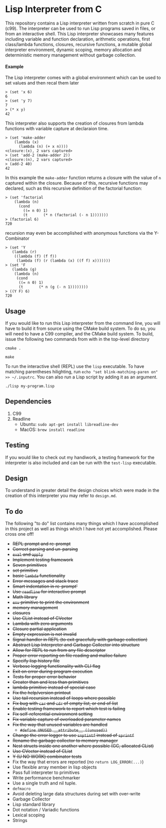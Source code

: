 # Lisp Interpreter from C

This repository contains a Lisp interpreter written from scratch in pure C (c99).
The interpreter can be used to run Lisp programs saved in files, or from an interactive shell.
This Lisp interpreter showcases many features including
variable and function declaration, arithmetic operations,
first class/lambda functions, closures, recursive functions,
a mutable global interpreter environment, dynamic scoping, memory allocation
and deterministic memory management without garbage collection.

#### Example

The Lisp interpreter comes with a global environment which can be used to set values and then recal them later

    > (set 'x 6)
    6
    > (set 'y 7)
    7
    > (* x y)
    42


This interpreter also supports the creation of closures from lambda functions with variable capture at declaraion time.

    > (set 'make-adder 
        (lambda (x) 
          (lambda (n) (+ x n))))
    <closure:(x), 2 vars captured>
    > (set 'add-2 (make-adder 2))
    <closure:(n), 2 vars captured>
    > (add-2 40)
    42

In this example the `make-adder` function returns a closure with the value of `n` captured within the closure.
Because of this, recursive functions may declared, such as this recursive definition of the factorial function:

    > (set 'factorial 
        (lambda (n)
          (cond
            ((= n 0) 1)
            (t       (* n (factorial (- n 1)))))))
    > (factorial 6)
    720

recursion may even be accomplished with anonymous functions via the Y-Combinator

    > (set 'Y
       (lambda (r)
        ((lambda (f) (f f))
         (lambda (f) (r (lambda (x) ((f f) x)))))))
    > (set 'F
       (lambda (g)
        (lambda (n)
         (cond 
          ((= n 0) 1)
          (t       (* n (g (- n 1))))))))
    > ((Y F) 6)
    720


## Usage
If you would like to run this Lisp interpreter from the command line, you will have to
build it from source using the CMake build system. To do so, you will need to have a C99 compiler,
and the CMake build system. To build, issue the following two commands from with in the top-level directory

    cmake .

    make

To run the interactive shell (REPL) use the `lisp` executable.
To have matching parentheses hilighting, run `echo "set blink-matching-paren on" >> ~/.inputrc`.
You can also run a Lisp script by adding it as an argument.

   `./lisp my-program.lisp`

## Dependencies
1. C99
2. Readline
    - Ubuntu: `sudo apt-get install libreadline-dev`
    - MacOS: `brew install readline`

## Testing
If you would like to check out my handiwork, a testing framework for the interpreter is also included
and can be run with the `test-lisp` executable.

## Design

To understand in greater detail the design choices which were made in the creation of this interpreter
you may refer to `design.md`.

## To do
The following "to do" list contains many things which I have accomplished in this project as well
as things which I have not yet accomplished. Please cross one off!

- ~~REPL prompt and re-prompt~~
- ~~Correct parsing and un-parsing~~
- ~~`eval` and `apply`~~
- ~~Implement testing framework~~
- ~~Seven primitives~~
- ~~set primitive~~
- ~~basic `lambda` functionality~~
- ~~Error messages and stack trace~~
- ~~Smart indentation in re-prompt'~~
- ~~Use `readline` for interactive prompt~~
- ~~Math library~~
- ~~`env` primitive to print the environment~~
- ~~memory management~~
- ~~closures~~
- ~~Use CList instead of CVector~~
- ~~Lambda with zero arguments~~
- ~~Closure partial application~~
- ~~Empty expression is not invalid~~
- ~~Signal handler in REPL (to exit gracefully with garbage collection)~~
- ~~Abstract Lisp Interpreter and Garbage Collector into structure~~
- ~~Allow for REPL to run from any file descriptor~~
- ~~Proper error reporting on file reading and malloc failure~~
- ~~Specify lisp history file~~
- ~~Verbose logging functionality with CLI flag~~
- ~~Exit on error during program execution~~
- ~~Tests for proper error behavior~~
- ~~Greater than and less than primitives~~
- ~~lambda primitive instead of special case~~
- ~~Fix the help/version printout~~
- ~~Use tail recursion instead of loops where possible~~
- ~~Fix bug with `car` and `cdr` of empty list, or end of list~~
- ~~Enable testing framework to report which test is failing~~
- ~~Fix self-referential environment setting~~
- ~~Fix variable capture of overloaded parameter names~~
- ~~Fix the way that unused variables are handled~~
  - ~~`#define UNUSED __attribute__ ((unused))`~~
- ~~Change the error logger to use `snptintf` instead of `sprintf`~~
- ~~Rename the garbage collector to memory manager~~
- ~~Nest structs inside one another where possible (GC, allocated CList)~~
- ~~Use CVector instead of CList~~
- ~~Y (U NO WORK) combinator tests~~
- Fix the way that errors are reported (no `return LOG_ERROR(...)`)
- Use flexible array member in lisp objects
- Pass full interpreter to primitives
- Write performance benchmarker
- Use a single truth and nil tuple.
- `defmacro`
- Avoid deleting large data structures during set with over-write
- Garbage Collector
- Lisp standard library
- Dot notation / Variadic functions
- Lexical scoping
- Strings
